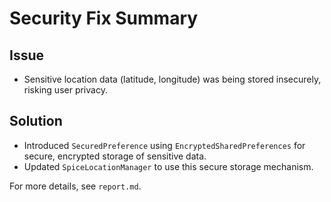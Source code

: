 # Security Fix Summary

## Issue
- Sensitive location data (latitude, longitude) was being stored insecurely, risking user privacy.

## Solution
- Introduced `SecuredPreference` using `EncryptedSharedPreferences` for secure, encrypted storage of sensitive data.
- Updated `SpiceLocationManager` to use this secure storage mechanism.

For more details, see `report.md`. 